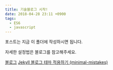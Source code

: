 ```yaml
---
title: 기술블로그 시작!
date: 2018-04-28 23:11 +0900
tags:
  - ES6
  - javascript
---
```


포스트는 지금 이 폴더에 작성하시면 됩니다.

자세한 설정법은 블로그를 참고해주세요.

[블로그](https://junhobaik.github.io)
[Jekyll 블로그 테마 적용하기 (minimal-mistakes)](https://junhobaik.github.io/jekyll-apply-theme/)
